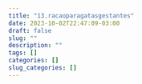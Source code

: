```yaml
---
title: "13.racaoparagatasgestantes"
date: 2023-10-02T22:47:09-03:00
draft: false
slug: ""
description: ""
tags: []
categories: []
slug_categories: []
---
```


